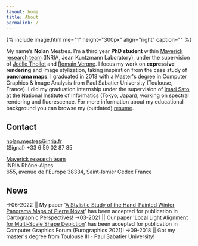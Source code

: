 ```yaml
---
layout: home
title: About
permalink: /
---
```


{% include image.html me="1" height="300px" align="right" caption="" %}

My name’s **Nolan** Mestres. I’m a third year **PhD student** within [Maverick research team] (INRIA, Jean Kuntzmann Laboratory), under the supervision of [Joëlle Thollot] and [Romain Vergne]. I focus my work on **expressive rendering** and image stylization, taking inspiration from the case study of **panorama maps**.
I graduated in 2018 with a Master's degree in Computer Graphics & Image Analysis from Paul Sabatier University (Toulouse, France). I did my graduation internship under the supervision of [Imari Sato], at the National Institute of Informatics (Tokyo, Japan), working on spectral rendering and fluorescence. For more information about my educational background you can browse my (outdated) [resume].  

## Contact

[nolan.mestres@inria.fr]  
(Signal) +33 6 59 02 87 85

[Maverick research team]  
INRIA Rhône-Alpes  
655, avenue de l'Europe 38334, Saint-Ismier Cedex France  

[nolan.mestres@inria.fr]: mailto:nolan.mestres@inria.fr
[Maverick research team]: https://maverick.inria.fr/
[Joëlle Thollot]: https://maverick.inria.fr/~Joelle.Thollot/
[Romain Vergne]: https://maverick.inria.fr/~Romain.Vergne/blog/
[Imari Sato]: https://research.nii.ac.jp/~imarik/
[resume]: ./data/nolan_mestres-resume.pdf

[Local Light Alignment for Multi-Scale Shape Depiction]: ./research/local-light-alignment-for-multi-scale-shape-depiction
[A Stylistic Study of the Hand-Painted Winter Panorama Maps of Pierre Novat]: ./research/a-stylistic-study-of-the-hand-painted-winter-panorama-maps-of-pierre-novat

## News

→06-2022 || My paper '[A Stylistic Study of the Hand-Painted Winter Panorama Maps of Pierre Novat]' has been accepted for publication in Cartographic Perspectives!
→03-2021 || Our paper '[Local Light Alignment for Multi-Scale Shape Depiction]' has been accepted for publication in Computer Graphics Forum (Eurographics 2021)!
→09-2018 || Got my master's degree from Toulouse III - Paul Sabatier University!
